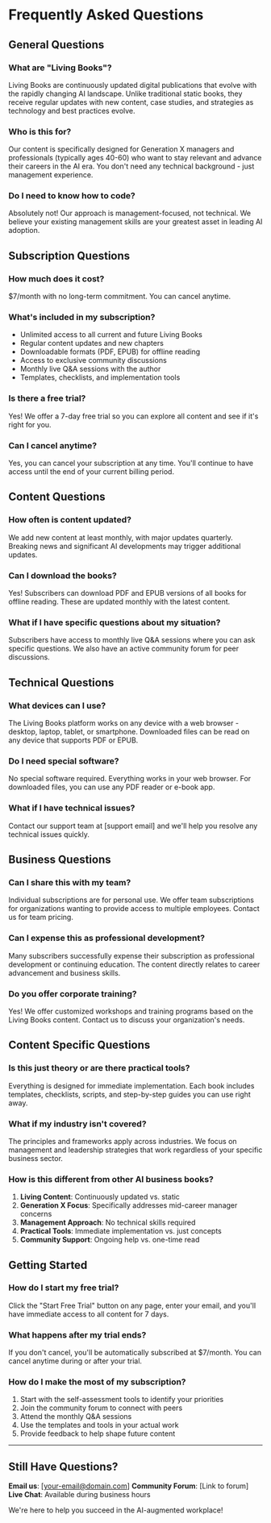 # Frequently Asked Questions

## General Questions

### What are "Living Books"?
Living Books are continuously updated digital publications that evolve with the rapidly changing AI landscape. Unlike traditional static books, they receive regular updates with new content, case studies, and strategies as technology and best practices evolve.

### Who is this for?
Our content is specifically designed for Generation X managers and professionals (typically ages 40-60) who want to stay relevant and advance their careers in the AI era. You don't need any technical background - just management experience.

### Do I need to know how to code?
Absolutely not! Our approach is management-focused, not technical. We believe your existing management skills are your greatest asset in leading AI adoption.

## Subscription Questions

### How much does it cost?
$7/month with no long-term commitment. You can cancel anytime.

### What's included in my subscription?
- Unlimited access to all current and future Living Books
- Regular content updates and new chapters
- Downloadable formats (PDF, EPUB) for offline reading
- Access to exclusive community discussions
- Monthly live Q&A sessions with the author
- Templates, checklists, and implementation tools

### Is there a free trial?
Yes! We offer a 7-day free trial so you can explore all content and see if it's right for you.

### Can I cancel anytime?
Yes, you can cancel your subscription at any time. You'll continue to have access until the end of your current billing period.

## Content Questions

### How often is content updated?
We add new content at least monthly, with major updates quarterly. Breaking news and significant AI developments may trigger additional updates.

### Can I download the books?
Yes! Subscribers can download PDF and EPUB versions of all books for offline reading. These are updated monthly with the latest content.

### What if I have specific questions about my situation?
Subscribers have access to monthly live Q&A sessions where you can ask specific questions. We also have an active community forum for peer discussions.

## Technical Questions

### What devices can I use?
The Living Books platform works on any device with a web browser - desktop, laptop, tablet, or smartphone. Downloaded files can be read on any device that supports PDF or EPUB.

### Do I need special software?
No special software required. Everything works in your web browser. For downloaded files, you can use any PDF reader or e-book app.

### What if I have technical issues?
Contact our support team at [support email] and we'll help you resolve any technical issues quickly.

## Business Questions

### Can I share this with my team?
Individual subscriptions are for personal use. We offer team subscriptions for organizations wanting to provide access to multiple employees. Contact us for team pricing.

### Can I expense this as professional development?
Many subscribers successfully expense their subscription as professional development or continuing education. The content directly relates to career advancement and business skills.

### Do you offer corporate training?
Yes! We offer customized workshops and training programs based on the Living Books content. Contact us to discuss your organization's needs.

## Content Specific Questions

### Is this just theory or are there practical tools?
Everything is designed for immediate implementation. Each book includes templates, checklists, scripts, and step-by-step guides you can use right away.

### What if my industry isn't covered?
The principles and frameworks apply across industries. We focus on management and leadership strategies that work regardless of your specific business sector.

### How is this different from other AI business books?
1. **Living Content**: Continuously updated vs. static
2. **Generation X Focus**: Specifically addresses mid-career manager concerns
3. **Management Approach**: No technical skills required
4. **Practical Tools**: Immediate implementation vs. just concepts
5. **Community Support**: Ongoing help vs. one-time read

## Getting Started

### How do I start my free trial?
Click the "Start Free Trial" button on any page, enter your email, and you'll have immediate access to all content for 7 days.

### What happens after my trial ends?
If you don't cancel, you'll be automatically subscribed at $7/month. You can cancel anytime during or after your trial.

### How do I make the most of my subscription?
1. Start with the self-assessment tools to identify your priorities
2. Join the community forum to connect with peers
3. Attend the monthly Q&A sessions
4. Use the templates and tools in your actual work
5. Provide feedback to help shape future content

---

## Still Have Questions?

**Email us**: [your-email@domain.com]
**Community Forum**: [Link to forum]
**Live Chat**: Available during business hours

We're here to help you succeed in the AI-augmented workplace!

